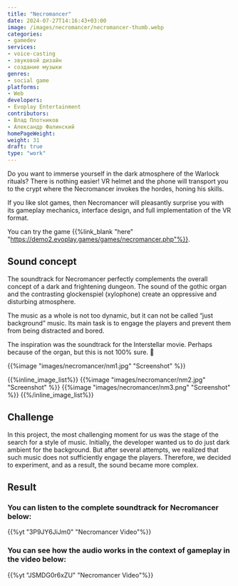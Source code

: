 ```yaml
---
title: "Necromancer"
date: 2024-07-27T14:16:43+03:00
image: /images/necromancer/necromancer-thumb.webp
categories:
- gamedev
services:
- voice-casting
- звуковой дизайн
- создание музыки
genres:
- social game
platforms:
- Web
developers:
- Evoplay Entertainment
contributors:
- Влад Плотников
- Александр Фалинский
homePageWeight:
weight: 31
draft: true
type: "work"
---
```


Do you want to immerse yourself in the dark atmosphere of the Warlock rituals? There is nothing easier! VR helmet and the phone will transport you to the crypt where the Necromancer invokes the hordes, honing his skills.

If you like slot games, then Necromancer will pleasantly surprise you with its gameplay mechanics, interface design, and full implementation of the VR format.

You can try the game {{%link_blank "here" "https://demo2.evoplay.games/games/necromancer.php"%}}.

## Sound concept

The soundtrack for Necromancer perfectly complements the overall concept of a dark and frightening dungeon. The sound of the gothic organ and the contrasting glockenspiel (xylophone) create an oppressive and disturbing atmosphere.

The music as a whole is not too dynamic, but it can not be called “just background” music. Its main task is to engage the players and prevent them from being distracted and bored.

The inspiration was the soundtrack for the Interstellar movie. Perhaps because of the organ, but this is not 100% sure. 🙂

{{%image "images/necromancer/nm1.jpg" "Screenshot" %}}

{{%inline_image_list%}}
{{%image "images/necromancer/nm2.jpg" "Screenshot" %}}
{{%image "images/necromancer/nm3.png" "Screenshot" %}}
{{%/inline_image_list%}}

## Challenge

In this project, the most challenging moment for us was the stage of the search for a style of music. Initially, the developer wanted us to do just dark ambient for the background. But after several attempts, we realized that such music does not sufficiently engage the players. Therefore, we decided to experiment, and as a result, the sound became more complex.

## Result

### You can listen to the complete soundtrack for Necromancer below:

{{%yt "3P9JY6JiJm0" "Necromancer Video"%}}

### You can see how the audio works in the context of gameplay in the video below:

{{%yt "JSMDG0r6xZU" "Necromancer Video"%}}